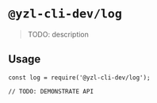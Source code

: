 # `@yzl-cli-dev/log`

> TODO: description

## Usage

```
const log = require('@yzl-cli-dev/log');

// TODO: DEMONSTRATE API
```
